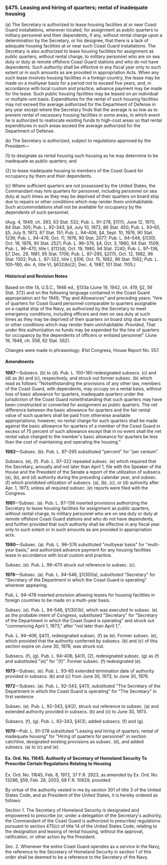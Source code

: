 ### §475. Leasing and hiring of quarters; rental of inadequate housing ###

(a) The Secretary is authorized to lease housing facilities at or near Coast Guard installations, wherever located, for assignment as public quarters to military personnel and their dependents, if any, without rental charge upon a determination by the Secretary, or his designee, that there is a lack of adequate housing facilities at or near such Coast Guard installations. The Secretary is also authorized to lease housing facilities for assignment as public quarters, without rental charge, to military personnel who are on sea duty or duty at remote offshore Coast Guard stations and who do not have dependents. Such authority shall be effective in any fiscal year only to such extent or in such amounts as are provided in appropriation Acts. When any such lease involves housing facilities in a foreign country, the lease may be made on a multiyear basis for a period not to exceed five years, and, in accordance with local custom and practice, advance payment may be made for the lease. Such public housing facilities may be leased on an individual or multiple-unit basis. Expenditures for the rental of such housing facilities may not exceed the average authorized for the Department of Defense in any year except where the Secretary finds that the average is so low as to prevent rental of necessary housing facilities in some areas, in which event he is authorized to reallocate existing funds to high-cost areas so that rental expenditures in such areas exceed the average authorized for the Department of Defense.

(b) The Secretary is authorized, subject to regulations approved by the President—

(1) to designate as rental housing such housing as he may determine to be inadequate as public quarters; and

(2) to lease inadequate housing to members of the Coast Guard for occupancy by them and their dependents.

(c) Where sufficient quarters are not possessed by the United States, the Commandant may hire quarters for personnel, including personnel on sea duty at such times as they may be deprived of their quarters on board ship due to repairs or other conditions which may render them uninhabitable. Such accommodations shall not be available for occupancy by the dependents of such personnel.

(Aug. 4, 1949, ch. 393, 63 Stat. 532; Pub. L. 91–278, §1(11), June 12, 1970, 84 Stat. 305; Pub. L. 92–343, §4, July 10, 1972, 86 Stat. 450; Pub. L. 93–65, §5, July 9, 1973, 87 Stat. 151; Pub. L. 94–406, §4, Sept. 10, 1976, 90 Stat. 1236; Pub. L. 94–478, Oct. 11, 1976, 90 Stat. 2077; Pub. L. 94–546, §1(30), Oct. 18, 1976, 90 Stat. 2521; Pub. L. 96–376, §4, Oct. 3, 1980, 94 Stat. 1509; Pub. L. 96–470, title I, §112(d), Oct. 19, 1980, 94 Stat. 2240; Pub. L. 97–136, §7, Dec. 29, 1981, 95 Stat. 1706; Pub. L. 97–295, §2(11), Oct. 12, 1982, 96 Stat. 1302; Pub. L. 97–322, title I, §106, Oct. 15, 1982, 96 Stat. 1582; Pub. L. 100–180, div. A, title VI, §632(b)(2), Dec. 4, 1987, 101 Stat. 1105.)

#### Historical and Revision Notes ####

Based on title 14, U.S.C., 1946 ed., §133a (June 19, 1942, ch. 419, §2, 56 Stat. 372) and on the following language contained in the Coast Guard appropriation act for 1949, "Pay and Allowances" and preceding years: "hire of quarters for Coast Guard personnel comparable to quarters assignable on a capital ship of the Navy, as authorized by the Secretary to meet emergency conditions, including officers and men on sea duty at such times as they may be deprived of their quarters on board ship due to repairs or other conditions which may render them uninhabitable: *Provided*, That under this authorization no funds may be expended for the hire of quarters for occupancy by the dependents of officers or enlisted personnel" (June 19, 1948, ch. 558, 62 Stat. 562).

Changes were made in phraseology. 81st Congress, House Report No. 557.

#### Amendments ####

**1987**—Subsecs. (b) to (d). Pub. L. 100–180 redesignated subsecs. (c) and (d) as (b) and (c), respectively, and struck out former subsec. (b) which read as follows: "Notwithstanding the provisions of any other law, members of the Coast Guard, with dependents, may occupy on a rental basis, without loss of basic allowance for quarters, inadequate quarters under the jurisdiction of the Coast Guard notwithstanding that such quarters may have been constructed or converted for assignment as public quarters. The net difference between the basic allowance for quarters and the fair rental value of such quarters shall be paid from otherwise available appropriations; however, no rental charge for such quarters shall be made against the basic allowance for quarters of a member of the Coast Guard in excess of 75 percent of such allowance except that in no event shall the net rental value charged to the member's basic allowance for quarters be less than the cost of maintaining and operating the housing."

**1982**—Subsec. (b). Pub. L. 97–295 substituted "percent" for "per centum".

Subsecs. (e), (f). Pub. L. 97–322 repealed subsec. (e) which required that the Secretary, annually and not later than April 1, file with the Speaker of the House and the President of the Senate a report of the utilization of subsecs. (a), (b), and (d) authority during the preceding calendar year, and subsec. (f) which prohibited utilization of subsecs. (a), (b), (c), or (d) authority after Apr. 1, 1973, unless all required subsec. (e) reports were filed with the Congress.

**1981**—Subsec. (a). Pub. L. 97–136 inserted provisions authorizing the Secretary to lease housing facilities for assignment as public quarters, without rental charge, to military personnel who are on sea duty or duty at remote offshore Coast Guard stations and who do not have dependents, and further provided that such authority shall be effective in any fiscal year only to such extent or in such amounts as are provided in appropriation acts.

**1980**—Subsec. (a). Pub. L. 96–376 substituted "multiyear basis" for "multi-year basis," and authorized advance payment for any housing facilities lease in accordance with local custom and practice.

Subsec. (e). Pub. L. 96–470 struck out reference to subsec. (c).

**1976**—Subsec. (a). Pub. L. 94–546, §1(30)(a), substituted "Secretary" for "Secretary of the Department in which the Coast Guard is operating" wherever appearing.

Pub. L. 94–478 inserted provision allowing leases for housing facilities in foreign countries to be made on a multi-year basis.

Subsec. (e). Pub. L. 94–546, §1(30)(b), which was executed to subsec. (e) as the probable intent of Congress, substituted "Secretary" for "Secretary of the Department in which the Coast Guard is operating" and struck out "commencing April 1, 1973," after "not later than April 1,".

Pub. L. 94–406, §4(1), redesignated subsec. (f) as (e). Former subsec. (e), which provided that the authority conferred by subsecs. (b) and (c) of this section expire on June 30, 1976, was struck out.

Subsecs. (f), (g). Pub. L. 94–406, §4(1), (2), redesignated subsec. (g) as (f) and substituted "(e)" for "(f)". Former subsec. (f) redesignated (e).

**1973**—Subsec. (e). Pub. L. 93–65 extended termination date of authority provided in subsecs. (b) and (c) from June 30, 1973, to June 30, 1976.

**1972**—Subsec. (a). Pub. L. 92–343, §4(1), substituted "The Secretary of the Department in which the Coast Guard is operating" for "The Secretary" in first sentence.

Subsec. (e). Pub. L. 92–343, §4(2), struck out reference to subsec. (a) and extended authority provided in subsecs. (b) and (c) to June 30, 1973.

Subsecs. (f), (g). Pub. L. 92–343, §4(3), added subsecs. (f) and (g).

**1970**—Pub. L. 91–278 substituted "Leasing and hiring of quarters; rental of inadequate housing" for "Hiring of quarters for personnel" in section catchline, designated existing provisions as subsec. (d), and added subsecs. (a) to (c) and (e).

#### Ex. Ord. No. 11645. Authority of Secretary of Homeland Security To Prescribe Certain Regulations Relating to Housing ####

Ex. Ord. No. 11645, Feb. 8, 1972, 37 F.R. 2923, as amended by Ex. Ord. No. 13286, §59, Feb. 28, 2003, 68 F.R. 10629, provided:

By virtue of the authority vested in me by section 301 of title 3 of the United States Code, and as President of the United States, it is hereby ordered as follows:

Section 1. The Secretary of Homeland Security is designated and empowered to prescribe (or, under a delegation of the Secretary's authority, the Commandant of the Coast Guard is authorized to prescribe) regulations pursuant to section 475(c) of title 14 of the United States Code, relating to the designation and leasing of rental housing, without the approval, ratification, or other action by the President.

Sec. 2. Whenever the entire Coast Guard operates as a service in the Navy, the reference to the Secretary of Homeland Security in section 1 of this order shall be deemed to be a reference to the Secretary of the Navy.